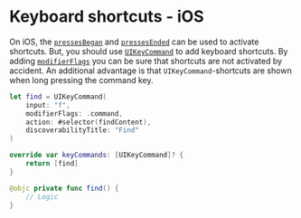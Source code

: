 # Keyboard shortcuts - iOS

On iOS, the [`pressesBegan`](https://developer.apple.com/documentation/uikit/uiresponder/1621134-pressesbegan) and [`pressesEnded`](https://developer.apple.com/documentation/uikit/uiresponder/1621128-pressesended) can be used to activate shortcuts. But, you should use [`UIKeyCommand`](https://developer.apple.com/documentation/uikit/uikeycommand) to add keyboard shortcuts. By adding [`modifierFlags`](https://developer.apple.com/documentation/uikit/uikeymodifierflags) you can be sure that shortcuts are not activated by accident. An additional advantage is that `UIKeyCommand`-shortcuts are shown when long pressing the command key.

```swift
let find = UIKeyCommand(
    input: "f", 
    modifierFlags: .command, 
    action: #selector(findContent), 
    discoverabilityTitle: "Find"
)

override var keyCommands: [UIKeyCommand]? {
    return [find]
}

@objc private func find() {
    // Logic
}
```
